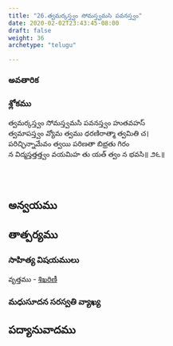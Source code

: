 ```yaml
---
title: "26.త్వమర్కస్త్వం సోమస్త్వమసి పవనస్త్వం"
date: 2020-02-02T23:43:45-08:00
draft: false
weight: 36
archetype: "telugu"

---
```


### అవతారిక


### శ్లోకము

త్వమర్కస్త్వం సోమస్త్వమసి పవనస్త్వం హుతవహస్
<br/>త్వమాపస్త్వం వ్యోమ త్వము ధరణిరాత్మా త్వమితి చ।
<br/>పరిచ్ఛిన్నామేవం త్వయి పరిణతా బిభ్రతు గిరం
<br/>న విద్మస్తత్తత్త్వం వయమిహ తు యత్ త్వం న భవసి॥ ౨౬॥
<br/>

<br/><br/>

## అన్వయము 


## తాత్పర్యము 


### సాహిత్య విషయములు 

వృత్తము   - [శిఖరిణీ](/sahitya-shaastra-parichaya/chandas-prakarana/08_shikharini/) 


### మధుసూదన సరస్వతి వ్యాఖ్య 


## పద్యానువాదము 

